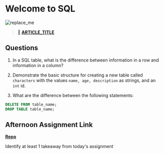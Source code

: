 # Welcome to SQL

![replace_me](https://codeworks.blob.core.windows.net/public/assets/img/illustrations/placeholder.svg)

> **📖 [ARTICLE_TITLE](https://codeworksacademy.com/fs-student-guide/resources/wk1/REPLACE_ME/)**

## Questions

1. In a SQL table, what is the difference between information in a row and information in a column?

2. Demonstrate the basic structure for creating a new table called `characters` with the values `name, age, description` as strings, and an `int` id.

3. What are the difference between the following statements: 
```sql
DELETE FROM table_name;
DROP TABLE table_name;
```

## Afternoon Assignment Link

**[Repo](https://github.com/{{ghname}}/<ASSIGNMENT_REPO>)**

Identify at least 1 takeaway from today's assignment
